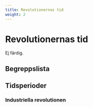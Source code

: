 ```yaml
---
title: Revolutionernas tid
weight: 2
---
```


# **Revolutionernas tid**

Ej färdig.

## **Begreppslista**

## **Tidsperioder**

### **Industriella revolutionen**
